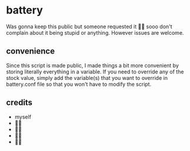 # battery
Was gonna keep this public but someone requested it 🤷‍♂️ sooo
don't complain about it being stupid or anything.
However issues are welcome.

## convenience
Since this script is made public, I made things a bit more convenient by storing literally everything in a variable. If you need to override any of the stock value, simply add the variable(s) that you want to override in battery.conf file so that you won't have to modify the script.

## credits
- myself
- 🤷‍♂️
- 🤷‍♂️
- 🤷‍♂️
- 🤷‍♂️
